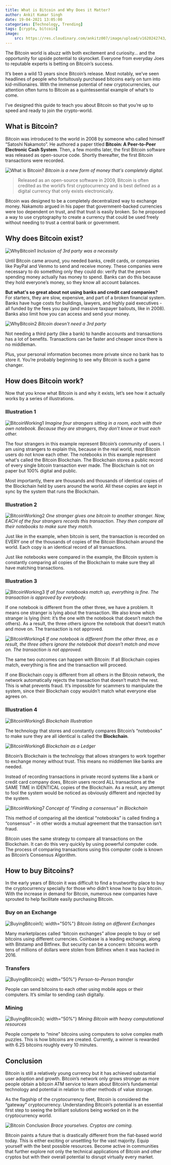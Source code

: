 ```yaml
---
title: What is Bitcoin and Why Does it Matter?
author: Ankit Kumar Singh
date: 19-04-2021 13:05:00
categories: [Technology, Trending]
tags: [crypto, bitcoin]
image:
    src: https://res.cloudinary.com/ankitz007/image/upload/v1620242743/What%20is%20Bitcoin%20and%20Why%20Does%20it%20Matter/bitcoin_banner_gccwsa.svg
---
```


The Bitcoin world is abuzz with both excitement and curiosity… and the opportunity for upside potential to skyrocket. Everyone from everyday Joes to reputable experts is betting on Bitcoin’s success.

It’s been a wild 13 years since Bitcoin’s release. Most notably, we’ve seen headlines of people who fortuitously purchased bitcoins early on turn into kid-millionaires. With the immense potential of new cryptocurrencies, our attention often turns to Bitcoin as a quintessential example of what’s to come.

I’ve designed this guide to teach you about Bitcoin so that you’re up to speed and ready to join the crypto-world.

## What is Bitcoin?

Bitcoin was introduced to the world in 2008 by someone who called himself “Satoshi Nakamoto”. He authored a paper titled **Bitcoin: A Peer-to-Peer Electronic Cash System**. Then, a few months later, the first Bitcoin software was released as open-source code. Shortly thereafter, the first Bitcoin transactions were recorded.

![What is Bitcoin?](https://res.cloudinary.com/ankitz007/image/upload/v1620242746/What%20is%20Bitcoin%20and%20Why%20Does%20it%20Matter/whatisbitcoin_orvdl1.svg)
_Bitcoin is a new form of money that's completely digital._

> Released as an open-source software in 2009, Bitcoin is often credited as the world’s first cryptocurrency and is best defined as a digital currency that only exists electronically.

Bitcoin was designed to be a completely decentralized way to exchange money. Nakamoto argued in his paper that government-backed currencies were too dependent on trust, and that trust is easily broken. So he proposed a way to use cryptography to create a currency that could be used freely without needing to trust a central bank or government. 

## Why does Bitcoin exist?

![WhyBitcoin1](https://res.cloudinary.com/ankitz007/image/upload/v1620242747/What%20is%20Bitcoin%20and%20Why%20Does%20it%20Matter/whybitcoin1_xqg8ay.svg)
_Inclusion of 3rd party was a necessity_

Until Bitcoin came around, you needed banks, credit cards, or companies like PayPal and Venmo to send and receive money. These companies were necessary to do something only they could do: verify that the person spending money actually has money to spend. Banks can do this because they hold everyone’s money, so they know all account balances.

**But what's so great about not using banks and credit card companies?** 
For starters, they are slow, expensive, and part of a broken financial system. Banks have huge costs for buildings, lawyers, and highly paid executives - all funded by the fees you pay (and massive taxpayer bailouts, like in 2008). Banks also limit how you can access and send your money.

![WhyBitcoin2](https://res.cloudinary.com/ankitz007/image/upload/v1620242746/What%20is%20Bitcoin%20and%20Why%20Does%20it%20Matter/whybitcoin2_syqhyq.svg)
_Bitcoin doesn't need a 3rd party_

Not needing a third party (like a bank) to handle accounts and transactions has a lot of benefits. Transactions can be faster and cheaper since there is no middleman.

Plus, your personal information becomes more private since no bank has to store it. You’re probably beginning to see why Bitcoin is such a game changer.

## How does Bitcoin work?

Now that you know what Bitcoin is and why it exists, let’s see how it actually works by a series of illustrations.

### Illustration 1

![BitcoinWorking1](https://res.cloudinary.com/ankitz007/image/upload/v1620242743/What%20is%20Bitcoin%20and%20Why%20Does%20it%20Matter/bitcoinworking1_gkd6pq.svg)
_Imagine four strangers sitting in a room, each with their own notebook. Because they are strangers, they don’t know or trust each other._

The four strangers in this example represent Bitcoin’s community of users. I am using strangers to explain this, because in the real world, most Bitcoin users do not know each other. The notebooks in this example represent what's called the Bitcoin Blockchain. The Blockchain stores a public record of every single bitcoin transaction ever made. The Blockchain is not on paper but 100% digital and public.

Most importantly, there are thousands and thousands of identical copies of the Blockchain held by users around the world. All these copies are kept in sync by the system that runs the Blockchain.  

### Illustration 2

![BitcoinWorking2](https://res.cloudinary.com/ankitz007/image/upload/v1620242743/What%20is%20Bitcoin%20and%20Why%20Does%20it%20Matter/bitcoinworking2_hytem7.svg)
_One stranger gives one bitcoin to another stranger. Now, EACH of the four strangers records this transaction. They then compare all their notebooks to make sure they match._

Just like in the example, when bitcoin is sent, the transaction is recorded on EVERY one of the thousands of copies of the Bitcoin Blockchain around the world. Each copy is an identical record of all transactions.

Just like notebooks were compared in the example, the Bitcoin system is constantly comparing all copies of the Blockchain to make sure they all have matching transactions.

### Illustration 3

![BitcoinWorking3](https://res.cloudinary.com/ankitz007/image/upload/v1620242743/What%20is%20Bitcoin%20and%20Why%20Does%20it%20Matter/bitcoinworking3_afkmkv.svg)
_If all four notebooks match up, everything is fine. The transaction is approved by everybody._

If one notebook is different from the other three, we have a problem. It means one stranger is lying about the transaction. We also know which stranger is lying (hint: it’s the one with the notebook that doesn’t match the others). As a result, the three others ignore the notebook that doesn’t match and move on. The transaction is not approved.

![BitcoinWorking4](https://res.cloudinary.com/ankitz007/image/upload/v1620242743/What%20is%20Bitcoin%20and%20Why%20Does%20it%20Matter/bitcoinworking4_ybqctv.svg)
_If one notebook is different from the other three, as a result, the three others ignore the notebook that doesn’t match and move on. The transaction is not approved._

The same two outcomes can happen with Bitcoin: If all Blockchain copies match, everything is fine and the transaction will proceed.

If one Blockchain copy is different from all others in the Bitcoin network, the network automatically rejects the transaction that doesn’t match the rest. This is what prevents fraud. It’s impossible for scammers to manipulate the system, since their Blockchain copy wouldn’t match what everyone else agrees on.

### Illustration 4

![BitcoinWorking5](https://res.cloudinary.com/ankitz007/image/upload/v1620242746/What%20is%20Bitcoin%20and%20Why%20Does%20it%20Matter/bitcoinworking5_o21diu.svg)
_Blockchain Illustration_

The technology that stores and constantly compares Bitcoin’s “notebooks” to make sure they are all identical is called the **Blockchain**.

![BitcoinWorking6](https://res.cloudinary.com/ankitz007/image/upload/v1620242746/What%20is%20Bitcoin%20and%20Why%20Does%20it%20Matter/bitcoinworking6_eaa3oo.svg)
_Blockchain as a Ledger_

Bitcoin’s Blockchain is the technology that allows strangers to work together to exchange money without trust. This means no middlemen like banks are needed.

Instead of recording transactions in private record systems like a bank or credit card company does, Bitcoin users record ALL transactions at the SAME TIME in IDENTICAL copies of the Blockchain. As a result, any attempt to fool the system would be noticed as obviously different and rejected by the system.

![BitcoinWorking7](https://res.cloudinary.com/ankitz007/image/upload/v1620242746/What%20is%20Bitcoin%20and%20Why%20Does%20it%20Matter/bitcoinworking7_f8itwt.svg)
_Concept of "Finding a consensus" in Blockchain_

This method of comparing all the identical “notebooks” is called finding a “consensus” - in other words a mutual agreement that the transaction isn’t fraud.

Bitcoin uses the same strategy to compare all transactions on the Blockchain. It can do this very quickly by using powerful computer code. The process of comparing transactions using this computer code is known as Bitcoin’s Consensus Algorithm.

## How to buy Bitcoins?

In the early years of Bitcoin it was difficult to find a trustworthy place to buy the cryptocurrency specially for those who didn’t know how to buy bitcoin.  With the increase in demand for Bitcoin, numerous new companies have sprouted to help facilitate easily purchasing Bitcoin.

### Buy on an Exchange

![BuyingBitcoin1](https://res.cloudinary.com/ankitz007/image/upload/v1620242745/What%20is%20Bitcoin%20and%20Why%20Does%20it%20Matter/buyingbitcoin1_z1ylb4.png){: width="50%"}
_Bitcoin listing on different Exchanges_

Many marketplaces called “bitcoin exchanges” allow people to buy or sell bitcoins using different currencies. Coinbase is a leading exchange, along with Bitstamp and Bitfinex. But security can be a concern: bitcoins worth tens of millions of dollars were stolen from Bitfinex when it was hacked in 2016.

### Transfers

![BuyingBitcoin2](https://res.cloudinary.com/ankitz007/image/upload/v1620242746/What%20is%20Bitcoin%20and%20Why%20Does%20it%20Matter/buyingbitcoin2_apbsyq.png){: width="50%"}
_Person-to-Person transfer_

People can send bitcoins to each other using mobile apps or their computers. It’s similar to sending cash digitally.

### Mining

![BuyingBitcoin3](https://res.cloudinary.com/ankitz007/image/upload/v1620242746/What%20is%20Bitcoin%20and%20Why%20Does%20it%20Matter/buyingbitcoin3_t444lq.png){: width="50%"}
_Mining Bitcoin with heavy computational resources_

People compete to “mine” bitcoins using computers to solve complex math puzzles. This is how bitcoins are created. Currently, a winner is rewarded with 6.25 bitcoins roughly every 10 minutes.


## Conclusion

Bitcoin is still a relatively young currency but it has achieved substantial user adoption and growth. Bitcoin’s network only grows stronger as more people obtain a bitcoin ATM service to learn about Bitcoin’s fundamental technology and potential in relation to other methods of value storage.

As the flagship of the cryptocurrency fleet, Bitcoin is considered the “gateway” cryptocurrency. Understanding Bitcoin’s potential is an essential first step to seeing the brilliant solutions being worked on in the cryptocurrency world.

![Bitcoin Conclusion](https://res.cloudinary.com/ankitz007/image/upload/v1620242743/What%20is%20Bitcoin%20and%20Why%20Does%20it%20Matter/bitcoinconclusion_rhhkbl.svg)
_Brace yourselves. Cryptos are coming._

Bitcoin paints a future that is drastically different from the fiat-based world today. This is either exciting or unsettling for the vast majority. Equip yourself with the best possible resources. Become active in communities that further explore not only the technical applications of Bitcoin and other cryptos but with their overall potential to disrupt virtually every market.